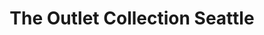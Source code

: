 ---
title: "The Outlet Collection Seattle"
url: /auburn/the-outlet-collection-seattle/
shop: mall
---